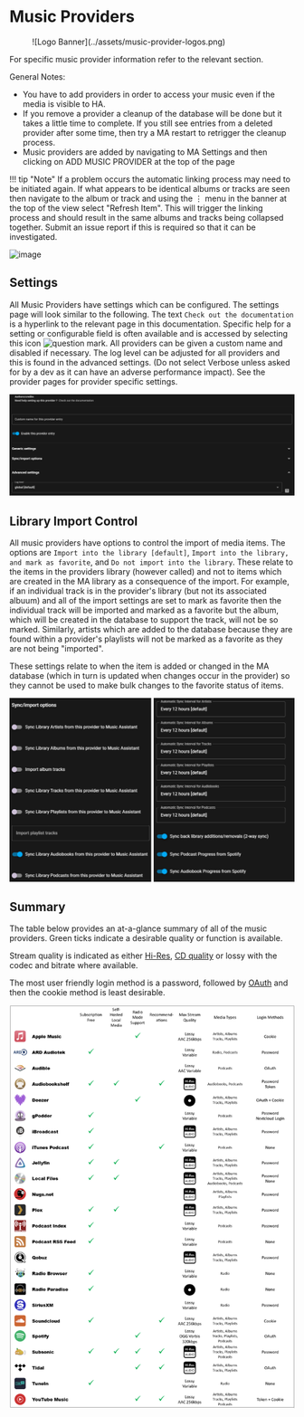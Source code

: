 # Music Providers
<figure markdown>
  ![Logo Banner](../assets/music-provider-logos.png)
</figure>

For specific music provider information refer to the relevant section.

General Notes:

- You have to add providers in order to access your music even if the media is visible to HA.
- If you remove a provider a cleanup of the database will be done but it takes a little time to complete. If you still see entries from a deleted provider after some time, then try a MA restart to retrigger the cleanup process.
- Music providers are added by navigating to MA Settings and then clicking on ADD MUSIC PROVIDER at the top of the page

!!! tip "Note" 
    If a problem occurs the automatic linking process may need to be initiated again. If what appears to be identical albums or tracks are seen then navigate to the album or track and using the ⋮ menu in the banner at the top of the view select "Refresh Item". This will trigger the linking process and should result in the same albums and tracks being collapsed together. Submit an issue report if this is required so that it can be investigated.

![image](../assets/screenshots/add-music-provider.png)

## Settings

All Music Providers have settings which can be configured. The settings page will look similar to the following. The text `Check out the documentation` is a hyperlink to the relevant page in this documentation. Specific help for a setting or configurable field is often available and is accessed by selecting this icon ![question mark](../assets/icons/question-mark.png). All providers can be given a custom name and disabled if necessary. The log level can be adjusted for all providers and this is found in the advanced settings. (Do not select Verbose unless asked for by a dev as it can have an adverse performance impact). See the provider pages for provider specific settings.

![image](../assets/screenshots/generic-settings.png)

## Library Import Control

All music providers have options to control the import of media items. The options are `Import into the library [default]`, `Import into the library, and mark as favorite`, and `Do not import into the library`. These relate to the items in the providers library (however called) and not to items which are created in the MA library as a consequence of the import. For example, if an individual track is in the provider's library (but not its associated albuum) and all of the import settings are set to mark as favorite then the individual track will be imported and marked as a favorite but the album, which will be created in the database to support the track, will not be so marked. Similarly, artists which are added to the database because they are found within a provider's playlists will not be marked as a favorite as they are not being "imported".

These settings relate to when the item is added or changed in the MA database (which in turn is updated when changes occur in the provider) so they cannot be used to make bulk changes to the favorite status of items. 

![image](../assets/screenshots/library-import-settings.png)

## Summary

The table below provides an at-a-glance summary of all of the music providers. Green ticks indicate a desirable quality or function is available. 

Stream quality is indicated as either [Hi-Res](../player-support/index.md/#audio-quality), [CD quality](https://www.soundguys.com/high-bitrate-audio-is-overkill-cd-quality-is-still-great-16518/) or lossy with the codec and bitrate where available.

The most user friendly login method is a password, followed by [OAuth](https://en.wikipedia.org/wiki/OAuth) and then the cookie method is least desirable.

[![music provider summary](../assets/music-provider-summary.png)](../assets/music-provider-summary.png)
